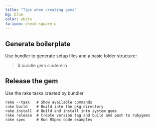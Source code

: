 ```yaml
---
title: "Tips when creating gems"
bg: blue
color: white
fa-icon: check-square-o
---
```


## Generate boilerplate

Use bundler to generate setup files and a basic folder structure:

> $ bundle gem sinderella

## Release the gem

Use the rake tasks created by bundler

```
rake --task   # Show available commands
rake build    # Build into the pkg directory
rake install  # Build and install into system gems
rake release  # Create version tag and build and push to rubygems
rake spec     # Run RSpec code examples
```
